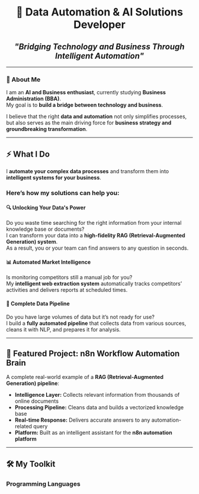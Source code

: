 <div align="center">

# 🚀 Data Automation & AI Solutions Developer  
## *"Bridging Technology and Business Through Intelligent Automation"*  

</div>

---

### 📌 About Me  

I am an **AI and Business enthusiast**, currently studying **Business Administration (BBA)**.  
My goal is to **build a bridge between technology and business**.  

I believe that the right **data and automation** not only simplifies processes, but also serves as the main driving force for **business strategy and groundbreaking transformation**.  

---

## ⚡ What I Do  

I **automate your complex data processes** and transform them into **intelligent systems for your business**.  

### Here’s how my solutions can help you:  

#### 🔍 **Unlocking Your Data's Power**  
Do you waste time searching for the right information from your internal knowledge base or documents?  
I can transform your data into a **high-fidelity RAG (Retrieval-Augmented Generation) system**.  
As a result, you or your team can find answers to any question in seconds.  

#### 📊 **Automated Market Intelligence**  
Is monitoring competitors still a manual job for you?  
My **intelligent web extraction system** automatically tracks competitors’ activities and delivers reports at scheduled times.  

#### 🔗 **Complete Data Pipeline**  
Do you have large volumes of data but it’s not ready for use?  
I build a **fully automated pipeline** that collects data from various sources, cleans it with NLP, and prepares it for analysis.  

---

## 🌟 Featured Project: n8n Workflow Automation Brain  

A complete real-world example of a **RAG (Retrieval-Augmented Generation) pipeline**:  

- **Intelligence Layer:** Collects relevant information from thousands of online documents  
- **Processing Pipeline:** Cleans data and builds a vectorized knowledge base  
- **Real-time Response:** Delivers accurate answers to any automation-related query  
- **Platform:** Built as an intelligent assistant for the **n8n automation platform**  

---

## 🛠 My Toolkit  

### Programming Languages  
